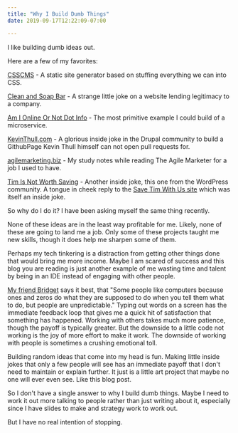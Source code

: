 ```yaml
---
title: "Why I Build Dumb Things"
date: 2019-09-17T12:22:09-07:00

---
```


I like building dumb ideas out.  

Here are a few of my favorites:

[CSSCMS](https://csscms.club/) - A static site generator based on stuffing everything we can into CSS.

[Clean and Soap Bar](https://www.cleanandsoapbar.com/) - A strange little joke on a website lending legitimacy to a company.  

[Am I Online Or Not Dot Info](https://amionlineornot.info) - The most primitive example I could build of a microservice.

[KevinThull.com](https://www.kevinthull.com/) - A glorious inside joke in the Drupal community to build a GithubPage Kevin Thull himself can not open pull requests for.

[agilemarketing.biz](https://agilemarketing.biz) - My study notes while reading The Agile Marketer for a job I used to have.

[Tim Is Not Worth Saving](https://timisnotworthsaving.info/) - Another inside joke, this one from the WordPress community. A tongue in cheek reply to the [Save Tim With Us site](https://savetimwithus.com/) which was itself an inside joke.  

So why do I do it? I have been asking myself the same thing recently. 

None of these ideas are in the least way profitable for me.
Likely, none of these are going to land me a job. 
Only some of these projects taught me new skills, though it does help me sharpen some of them. 

Perhaps my tech tinkering is a distraction from getting other things done that would bring me more income.  Maybe I am scared of success and this blog you are reading is just another example of me wasting time and talent by being in an IDE instead of engaging with other people.  

[My friend Bridget](https://twitter.com/YouTooCanBeGuru) says it best, that "Some people like computers because ones and zeros do what they are supposed to do when you tell them what to do, but people are unpredictable." Typing out words on a screen has the immediate feedback loop that gives me a quick hit of satisfaction that something has happened. Working with others takes much more patience, though the payoff is typically greater. But the downside to a little code not working is the joy of more effort to make it work. The downside of working with people is sometimes a crushing emotional toll.  

Building random ideas that come into my head is fun. Making little inside jokes that only a few people will see has an immediate payoff that I don't need to maintain or explain further. It just is a little art project that maybe no one will ever even see.  Like this blog post. 

So I don't have a single answer to why I build dumb things. Maybe I need to work it out more talking to people rather than just writing about it, especially since I have slides to make and strategy work to work out. 

But I have no real intention of stopping.  